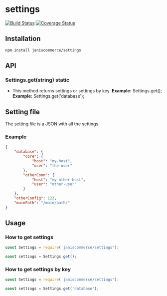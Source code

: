 # settings

[![Build Status](https://travis-ci.org/janis-commerce/settings.svg?branch=master)](https://travis-ci.org/janis-commerce/settings)
[![Coverage Status](https://coveralls.io/repos/github/janis-commerce/settings/badge.svg?branch=master)](https://coveralls.io/github/janis-commerce/settings?branch=master)

## Installation
```bash
npm install janiscommerce/settings
```

## API

### Settings.get(string) **static**
- This method returns settings or settings by key.
**Example:** Settings.get();
**Example:** Settings.get('database');

## Setting file

The setting file is a JSON with all the settings.

### Example
```json
{
	"database": {
		"core": {
			"host": "my-host",
			"user": "the-user"
		},
		"otherConn": {
			"host": "my-other-host",
			"user": "other-user"
		}
	},
	"otherConfig": 123,
	"mainPath": "/main/path/"
}
```

## Usage

### How to get settings

```js
const Settings = require('janiscommerce/settings');

const settings = Settings.get();
```

### How to get settings by key

```js
const Settings = require('janiscommerce/settings');

const settings = Settings.get('database');
```
